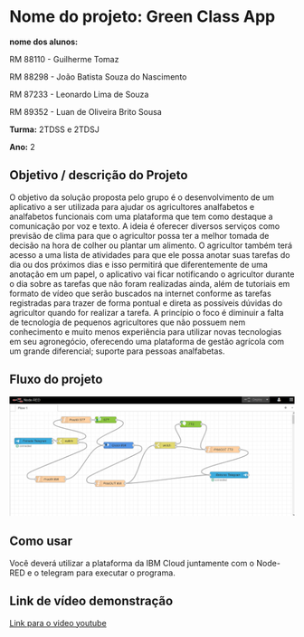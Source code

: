 # Nome do projeto: Green Class App

**nome dos alunos:**

RM 88110 - Guilherme Tomaz

RM 88298 - João Batista Souza do Nascimento

RM 87233 - Leonardo Lima de Souza

RM 89352 - Luan de Oliveira Brito Sousa

**Turma:** 2TDSS e 2TDSJ

**Ano:** 2

## Objetivo / descrição do Projeto

O objetivo da solução proposta pelo grupo é o desenvolvimento de um aplicativo a ser utilizada para ajudar os agricultores analfabetos e analfabetos funcionais com uma plataforma que tem como destaque a comunicação por voz e texto. A ideia é oferecer diversos serviços como previsão de clima para que o agricultor possa ter a melhor tomada de decisão na hora de colher ou plantar um  alimento. O agricultor também terá acesso a uma lista de atividades para que ele possa anotar suas tarefas do dia ou dos próximos dias e isso permitirá que diferentemente de uma anotação em um papel,  o aplicativo vai ficar notificando o agricultor durante o dia sobre as tarefas que não foram realizadas ainda, além de tutoriais em formato de vídeo que serão buscados na internet conforme as tarefas registradas para trazer de forma pontual e direta as possíveis dúvidas do agricultor quando for realizar a tarefa. A princípio o foco é diminuir a falta de tecnologia de pequenos agricultores que não possuem nem conhecimento e muito menos experiência para utilizar novas tecnologias em seu agronegócio, oferecendo uma plataforma de gestão agrícola com um grande diferencial; suporte para pessoas analfabetas.

## Fluxo do projeto

<img src="/imagem.png" width="550">

## Como usar 

Você deverá utilizar a plataforma da IBM Cloud juntamente com o Node-RED e o telegram para executar o programa.

## Link de vídeo demonstração

[Link para o video youtube](https://youtu.be/Dd42nAaDjmY)
